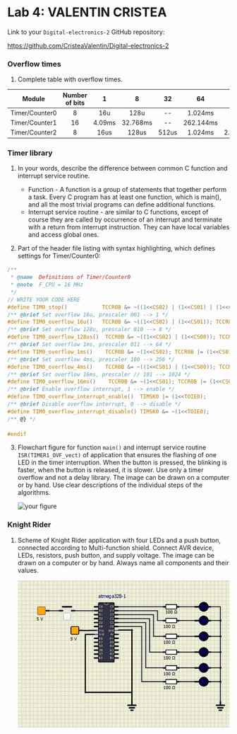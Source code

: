 # Lab 4: VALENTIN CRISTEA

Link to your `Digital-electronics-2` GitHub repository:

   https://github.com/CristeaValentin/Digital-electronics-2


### Overflow times

1. Complete table with overflow times.

| **Module** | **Number of bits** | **1** | **8** | **32** | **64** | **128** | **256** | **1024** |
| :-: | :-: | :-: | :-: | :-: | :-: | :-: | :-: | :-: |
| Timer/Counter0 | 8  | 16u | 128u | -- | 1.024ms | -- | 4.096ms | 16.384ms |
| Timer/Counter1 | 16 |  4.09ms  |   32.768ms   | -- | 262.144ms | -- | 1.04857s | 4.1943s |
| Timer/Counter2 | 8  |  16us   |   128us   |  512us  | 1.024ms |  2.048ms | 4.096ms | 16.384ms |


### Timer library

1. In your words, describe the difference between common C function and interrupt service routine.
   * Function - A function is a group of statements that together perform a task. Every C program has at least one function, which is main(), and all the most trivial programs can define additional functions.
   * Interrupt service routine - are similar to C functions, except of course they are called by occurrence of an interrupt and terminate with a return from interrupt instruction. They can have local variables and access global ones.

2. Part of the header file listing with syntax highlighting, which defines settings for Timer/Counter0:

```c
/**
 * @name  Definitions of Timer/Counter0
 * @note  F_CPU = 16 MHz
 */
// WRITE YOUR CODE HERE
#define TIM0_stop()           TCCR0B &= ~((1<<CS02) | (1<<CS01) | (1<<CS00));
/** @brief Set overflow 16u, prescaler 001 --> 1 */
#define TIM0_overflow_16u()   TCCR0B &= ~((1<<CS02) | (1<<CS01)); TCCR0B |= (1<<CS00);
/** @brief Set overflow 128u, prescaler 010 --> 8 */
#define TIM0_overflow_128us()  TCCR0B &= ~((1<<CS02) | (1<<CS00)); TCCR0B |= (1<<CS01);
/** @brief Set overflow 1ms, prescaler 011 --> 64 */
#define TIM0_overflow_1ms()    TCCR0B &= ~(1<<CS02); TCCR0B |= (1<<CS01) | (1<<CS00);
/** @brief Set overflow 4ms, prescaler 100 --> 256 */
#define TIM0_overflow_4ms()    TCCR0B &= ~((1<<CS01) | (1<<CS00)); TCCR0B |= (1<<CS02);
/** @brief Set overflow 16ms, prescaler // 101 --> 1024 */
#define TIM0_overflow_16ms()    TCCR0B &= ~(1<<CS01); TCCR0B |= (1<<CS02) | (1<<CS00);
/** @brief Enable overflow interrupt, 1 --> enable */
#define TIM0_overflow_interrupt_enable()  TIMSK0 |= (1<<TOIE0);
/** @brief Disable overflow interrupt, 0 --> disable */
#define TIM0_overflow_interrupt_disable() TIMSK0 &= ~(1<<TOIE0);
/** @} */

#endif
```

3. Flowchart figure for function `main()` and interrupt service routine `ISR(TIMER1_OVF_vect)` of application that ensures the flashing of one LED in the timer interruption. When the button is pressed, the blinking is faster, when the button is released, it is slower. Use only a timer overflow and not a delay library. The image can be drawn on a computer or by hand. Use clear descriptions of the individual steps of the algorithms.

   ![your figure]()


### Knight Rider

1. Scheme of Knight Rider application with four LEDs and a push button, connected according to Multi-function shield. Connect AVR device, LEDs, resistors, push button, and supply voltage. The image can be drawn on a computer or by hand. Always name all components and their values.

   ![your figure](figlab4.jpeg)

